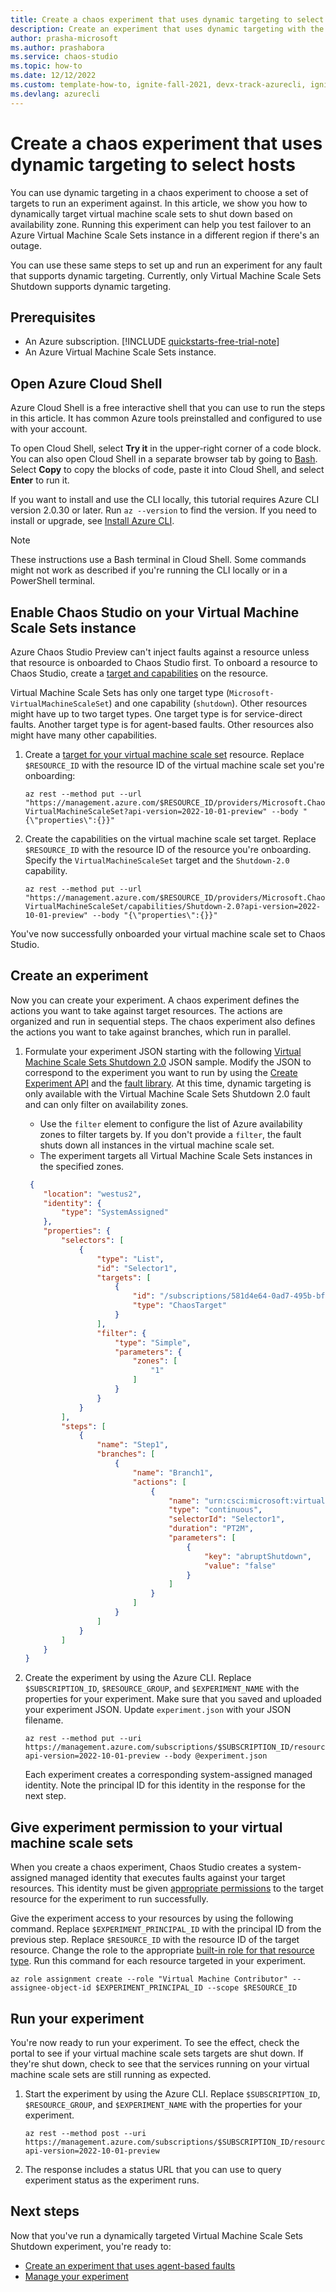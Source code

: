 ```yaml
---
title: Create a chaos experiment that uses dynamic targeting to select hosts
description: Create an experiment that uses dynamic targeting with the Azure CLI.
author: prasha-microsoft 
ms.author: prashabora
ms.service: chaos-studio
ms.topic: how-to
ms.date: 12/12/2022
ms.custom: template-how-to, ignite-fall-2021, devx-track-azurecli, ignite-2022
ms.devlang: azurecli
---
```


# Create a chaos experiment that uses dynamic targeting to select hosts

You can use dynamic targeting in a chaos experiment to choose a set of targets to run an experiment against. In this article, we show you how to dynamically target virtual machine scale sets to shut down based on availability zone. Running this experiment can help you test failover to an Azure Virtual Machine Scale Sets instance in a different region if there's an outage.

You can use these same steps to set up and run an experiment for any fault that supports dynamic targeting. Currently, only Virtual Machine Scale Sets Shutdown supports dynamic targeting.

## Prerequisites

- An Azure subscription. [!INCLUDE [quickstarts-free-trial-note](../../includes/quickstarts-free-trial-note.md)]
- An Azure Virtual Machine Scale Sets instance.

## Open Azure Cloud Shell

Azure Cloud Shell is a free interactive shell that you can use to run the steps in this article. It has common Azure tools preinstalled and configured to use with your account.

To open Cloud Shell, select **Try it** in the upper-right corner of a code block. You can also open Cloud Shell in a separate browser tab by going to [Bash](https://shell.azure.com/bash). Select **Copy** to copy the blocks of code, paste it into Cloud Shell, and select **Enter** to run it.

If you want to install and use the CLI locally, this tutorial requires Azure CLI version 2.0.30 or later. Run `az --version` to find the version. If you need to install or upgrade, see [Install Azure CLI]( /cli/azure/install-azure-cli).

> [!NOTE]
> These instructions use a Bash terminal in Cloud Shell. Some commands might not work as described if you're running the CLI locally or in a PowerShell terminal.

## Enable Chaos Studio on your Virtual Machine Scale Sets instance

Azure Chaos Studio Preview can't inject faults against a resource unless that resource is onboarded to Chaos Studio first. To onboard a resource to Chaos Studio, create a [target and capabilities](chaos-studio-targets-capabilities.md) on the resource.

Virtual Machine Scale Sets has only one target type (`Microsoft-VirtualMachineScaleSet`) and one capability (`shutdown`). Other resources might have up to two target types. One target type is for service-direct faults. Another target type is for agent-based faults. Other resources also might have many other capabilities.

1. Create a [target for your virtual machine scale set](chaos-studio-fault-providers.md) resource. Replace `$RESOURCE_ID` with the resource ID of the virtual machine scale set you're onboarding:

    ```azurecli-interactive  
    az rest --method put --url "https://management.azure.com/$RESOURCE_ID/providers/Microsoft.Chaos/targets/Microsoft-VirtualMachineScaleSet?api-version=2022-10-01-preview" --body "{\"properties\":{}}"
    ```

1. Create the capabilities on the virtual machine scale set target. Replace `$RESOURCE_ID` with the resource ID of the resource you're onboarding. Specify the `VirtualMachineScaleSet` target and the `Shutdown-2.0` capability.

    ```azurecli-interactive
    az rest --method put --url "https://management.azure.com/$RESOURCE_ID/providers/Microsoft.Chaos/targets/Microsoft-VirtualMachineScaleSet/capabilities/Shutdown-2.0?api-version=2022-10-01-preview" --body "{\"properties\":{}}"
    ```

You've now successfully onboarded your virtual machine scale set to Chaos Studio.

## Create an experiment

Now you can create your experiment. A chaos experiment defines the actions you want to take against target resources. The actions are organized and run in sequential steps. The chaos experiment also defines the actions you want to take against branches, which run in parallel.

1. Formulate your experiment JSON starting with the following [Virtual Machine Scale Sets Shutdown 2.0](chaos-studio-fault-library.md#version-20) JSON sample. Modify the JSON to correspond to the experiment you want to run by using the [Create Experiment API](/rest/api/chaosstudio/experiments/create-or-update) and the [fault library](chaos-studio-fault-library.md). At this time, dynamic targeting is only available with the Virtual Machine Scale Sets Shutdown 2.0 fault and can only filter on availability zones.

    - Use the `filter` element to configure the list of Azure availability zones to filter targets by. If you don't provide a `filter`, the fault shuts down all instances in the virtual machine scale set.
    - The experiment targets all Virtual Machine Scale Sets instances in the specified zones.

    ```json
     {
        "location": "westus2",
        "identity": {
            "type": "SystemAssigned"
        },
        "properties": {
            "selectors": [
                {
                    "type": "List",
                    "id": "Selector1",
                    "targets": [
                        {
                            "id": "/subscriptions/581d4e64-0ad7-495b-bff4-347a5944a2e1/resourceGroups/rg-demo/providers/Microsoft.Compute/virtualMachineScaleSets/vmss-demo/providers/Microsoft.Chaos/targets/Microsoft-VirtualMachineScaleSet",
                            "type": "ChaosTarget"
                        }
                    ],
                    "filter": {
                        "type": "Simple",
                        "parameters": {
                            "zones": [
                                "1"
                            ]
                        }
                    }
                }
            ],
            "steps": [
                {
                    "name": "Step1",
                    "branches": [
                        {
                            "name": "Branch1",
                            "actions": [
                                {
                                    "name": "urn:csci:microsoft:virtualMachineScaleSet:shutdown/2.0",
                                    "type": "continuous",
                                    "selectorId": "Selector1",
                                    "duration": "PT2M",
                                    "parameters": [
                                        {
                                            "key": "abruptShutdown",
                                            "value": "false"
                                        }
                                    ]
                                }
                            ]
                        }
                    ]
                }
            ]
        }
    }
    ```
    
1. Create the experiment by using the Azure CLI. Replace `$SUBSCRIPTION_ID`, `$RESOURCE_GROUP`, and `$EXPERIMENT_NAME` with the properties for your experiment. Make sure that you saved and uploaded your experiment JSON. Update `experiment.json` with your JSON filename.

    ```azurecli-interactive
    az rest --method put --uri https://management.azure.com/subscriptions/$SUBSCRIPTION_ID/resourceGroups/$RESOURCE_GROUP/providers/Microsoft.Chaos/experiments/$EXPERIMENT_NAME?api-version=2022-10-01-preview --body @experiment.json
    ```

    Each experiment creates a corresponding system-assigned managed identity. Note the principal ID for this identity in the response for the next step.

## Give experiment permission to your virtual machine scale sets

When you create a chaos experiment, Chaos Studio creates a system-assigned managed identity that executes faults against your target resources. This identity must be given [appropriate permissions](chaos-studio-fault-providers.md) to the target resource for the experiment to run successfully.

Give the experiment access to your resources by using the following command. Replace `$EXPERIMENT_PRINCIPAL_ID` with the principal ID from the previous step. Replace `$RESOURCE_ID` with the resource ID of the target resource. Change the role to the appropriate [built-in role for that resource type](chaos-studio-fault-providers.md). Run this command for each resource targeted in your experiment.

```azurecli-interactive
az role assignment create --role "Virtual Machine Contributor" --assignee-object-id $EXPERIMENT_PRINCIPAL_ID --scope $RESOURCE_ID
```

## Run your experiment

You're now ready to run your experiment. To see the effect, check the portal to see if your virtual machine scale sets targets are shut down. If they're shut down, check to see that the services running on your virtual machine scale sets are still running as expected.

1. Start the experiment by using the Azure CLI. Replace `$SUBSCRIPTION_ID`, `$RESOURCE_GROUP`, and `$EXPERIMENT_NAME` with the properties for your experiment.

    ```azurecli-interactive
    az rest --method post --uri https://management.azure.com/subscriptions/$SUBSCRIPTION_ID/resourceGroups/$RESOURCE_GROUP/providers/Microsoft.Chaos/experiments/$EXPERIMENT_NAME/start?api-version=2022-10-01-preview
    ```

1. The response includes a status URL that you can use to query experiment status as the experiment runs.

## Next steps
Now that you've run a dynamically targeted Virtual Machine Scale Sets Shutdown experiment, you're ready to:
- [Create an experiment that uses agent-based faults](chaos-studio-tutorial-agent-based-portal.md)
- [Manage your experiment](chaos-studio-run-experiment.md)